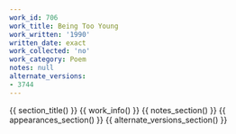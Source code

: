 ```yaml
---
work_id: 706
work_title: Being Too Young
work_written: '1990'
written_date: exact
work_collected: 'no'
work_category: Poem
notes: null
alternate_versions:
- 3744
---
```


{{ section_title() }}
{{ work_info() }}
{{ notes_section() }}
{{ appearances_section() }}
{{ alternate_versions_section() }}